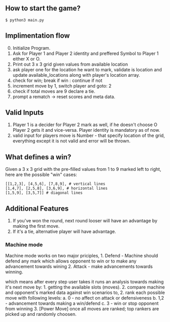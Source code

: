 ## How to start the game?

`$ python3 main.py`

## Implimentation flow

0. Initialize Program.
1. Ask for Player 1 and Player 2 identity and preffered Symbol to Player 1 either X or O.
2. Print out 3 x 3 grid given values from available location
3. ask player one for the location he want to mark, validate is location and update available_locations along with player's location array.
4. check for win; break if win : continue if not
5. increment move by 1, switch player and goto: 2
6. check if total moves are 9 declare a tie.
7. prompt a rematch -> reset scores and meta data.


## Valid Inputs

1. Player 1 is a decider for Player 2 mark as well, if he doesn't choose O Player 2 gets it and vice-versa. Player identity is mandatory as of now.
2. valid input for players move is Number - that specify location of the grid, everything except it is not valid and error will be thrown.


## What defines a win?

Given a 3 x 3 grid with the pre-filled values from 1 to 9 marked left to right, here are the possible "win" cases:

```
[[1,2,3], [4,5,6], [7,8,9], # vertical lines
[1,4,7], [2,5,8], [3,6,9], # horizontal lines
[1,5,9], [3,5,7]] # diagonal lines
```

## Additional Features

1. If you've won the round, next round looser will have an advantage by making the first move.
2. If it's a tie, alternative player will have advantage.

### Machine mode

Machine mode works on two major priciples, 
    1. Defend - Machine should defend any mark which allows opponent to win or to make any advancement towards wining
    2. Attack - make advancements towards winning.

which means after every step user takes it runs an analysis towards making it's next move by:
    1. getting the available slots (moves).
    2. compare machine and opponent's marked data against win scenarios to,
    2. rank each possible move with following levels:
        a. 0 - no affect on attack or defensiveness 
        b. 1,2 - advancement towards making a win/defend
        c. 3 - win or stop opponent from winning
    3. [Power Move] once all moves are ranked; top rankers are picked up and randomly choosen.
